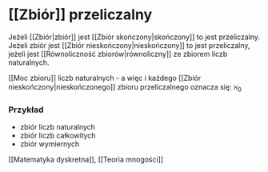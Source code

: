 # [[Zbiór]] przeliczalny
Jeżeli [[Zbiór|zbiór]] jest [[Zbiór skończony|skończony]] to jest przeliczalny.
Jeżeli zbiór jest [[Zbiór nieskończony|nieskończony]] to jest przeliczalny, jeżeli jest [[Równoliczność zbiorów|równoliczny]] ze zbiorem liczb naturalnych.

[[Moc zbioru]] liczb naturalnych - a więc i każdego [[Zbiór nieskończony|nieskończonego]] zbioru przeliczalnego oznacza się: $\aleph_0$

### Przykład
- zbiór liczb naturalnych
- zbiór liczb całkowitych
- zbiór wymiernych

[[Matematyka dyskretna]], [[Teoria mnogości]]